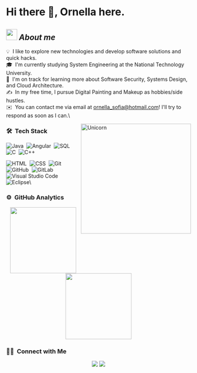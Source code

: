 # Hi there 👋, Ornella here. 
<!-- ![Aditya Vikram Singh Banner](https://raw.githubusercontent.com/AVS1508/AVS1508/master/assets/Aditya%20Vikram%20Singh%20Banner.jpg)
 -->
## <img src="https://media.giphy.com/media/ObNTw8Uzwy6KQ/giphy.gif" width="30px">&nbsp;***About me***

💡 &nbsp;I like to explore new technologies and develop software solutions and quick hacks.\
🎓 &nbsp;I'm currently studying System Engineering at the National Technology University.\
🌱 &nbsp;I'm on track for learning more about Software Security, Systems Design, and Cloud Architecture.\
✍️ &nbsp;In my free time, I pursue Digital Painting and Makeup as hobbies/side hustles.\
✉️ &nbsp;You can contact me via email at ornella_sofia@hotmail.com! I'll try to respond as soon as I can.\
<!-- 📄 &nbsp;Please have a look at my [Résumé](https://www.adityavsingh.com/resume.html) for more details about me. I'm open to feedback and suggestions! -->

<img align="right" width=300px alt="Unicorn" src="https://c.tenor.com/GN73MKBawZYAAAAi/busy-cute.gif" />

### 🛠 &nbsp;Tech Stack

<!-- ![JavaScript](https://img.shields.io/badge/-JavaScript-05122A?style=flat&logo=javascript)&nbsp; -->
![Java](https://img.shields.io/badge/-Java-05122A?style=flat&logo=Java&logoColor=FFA518)&nbsp;
![Angular](https://img.shields.io/badge/-Angular-05122A?style=flat&logo=angular)&nbsp;
![SQL](https://img.shields.io/badge/-SQL-05122A?style=flat&logo=sql)&nbsp;
![C](https://img.shields.io/badge/-C-05122A?style=flat&logo=C&logoColor=A8B9CC)&nbsp;
![C++](https://img.shields.io/badge/-C++-05122A?style=flat&logo=C%2B%2B&logoColor=00599C)&nbsp;
<!-- ![React](https://img.shields.io/badge/-React-05122A?style=flat&logo=react)&nbsp;
![Node.js](https://img.shields.io/badge/-Node.js-05122A?style=flat&logo=node.js)&nbsp; -->
![HTML](https://img.shields.io/badge/-HTML-05122A?style=flat&logo=HTML5)&nbsp;
![CSS](https://img.shields.io/badge/-CSS-05122A?style=flat&logo=CSS3&logoColor=1572B6)&nbsp;
![Git](https://img.shields.io/badge/-Git-05122A?style=flat&logo=git)&nbsp;
![GitHub](https://img.shields.io/badge/-GitHub-05122A?style=flat&logo=github)&nbsp;
![GitLab](https://img.shields.io/badge/-GitLab-05122A?style=flat&logo=gitlab)&nbsp;
![Visual Studio Code](https://img.shields.io/badge/-Visual%20Studio%20Code-05122A?style=flat&logo=visual-studio-code&logoColor=007ACC)&nbsp;
![Eclipse](https://img.shields.io/badge/-Eclipse-05122A?style=flat&logo=eclipse-ide&logoColor=2C2255)\

### ⚙️ &nbsp;GitHub Analytics

<p align="center">
<a href="https://github.com/ofasciolo">
  <img height="180em" src="https://github-readme-stats-eight-theta.vercel.app/api?username=AVS1508&show_icons=true&theme=algolia&include_all_commits=true&count_private=true"/>
  <img height="180em" src="https://github-readme-stats-eight-theta.vercel.app/api/top-langs/?username=AVS1508&layout=compact&langs_count=8&theme=algolia"/>
</a>
</p>

### 🤝🏻 &nbsp;Connect with Me

<p align="center">
<a href="https://www.linkedin.com/in/ornella-fasciolo-b9aa81156/"><img src="https://img.shields.io/badge/-Ornella%20Fasciolo-0077B5?style=flat&logo=Linkedin&logoColor=white"/></a>
<a href="mailto:ornella_sofia@hotmail.com"><img src="https://img.shields.io/badge/-ornella_sofia@hotmail.com-D14836?style=flat&logo=Gmail&logoColor=white"/></a>
</p>

